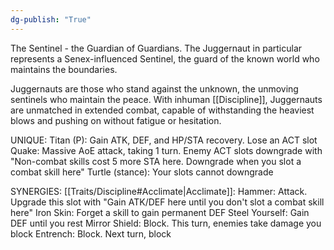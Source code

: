 ```yaml
---
dg-publish: "True"
---
```


The Sentinel - the Guardian of Guardians. The Juggernaut in particular represents a Senex-influenced Sentinel, the guard of the known world who maintains the boundaries.

Juggernauts are those who stand against the unknown, the unmoving sentinels who maintain the peace. With inhuman [[Discipline]], Juggernauts are unmatched in extended combat, capable of withstanding the heaviest blows and pushing on without fatigue or hesitation.

UNIQUE:
Titan (P): Gain ATK, DEF, and HP/STA recovery. Lose an ACT slot
Quake: Massive AoE attack, taking 1 turn. Enemy ACT slots downgrade with "Non-combat skills cost 5 more STA here. Downgrade when you slot a combat skill here"
Turtle (stance): Your slots cannot downgrade

SYNERGIES:
[[Traits/Discipline#Acclimate|Acclimate]]: 
Hammer: Attack. Upgrade this slot with "Gain ATK/DEF here until you don't slot a combat skill here"
Iron Skin: Forget a skill to gain permanent DEF
Steel Yourself: Gain DEF until you rest
Mirror Shield: Block. This turn, enemies take damage you block
Entrench: Block. Next turn, block